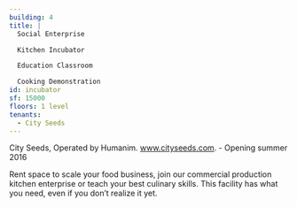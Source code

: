 ```yaml
---
building: 4
title: |
  Social Enterprise

  Kitchen Incubator

  Education Classroom

  Cooking Demonstration
id: incubator
sf: 15000
floors: 1 level
tenants:
  - City Seeds
---
```


City Seeds, Operated by Humanim. www.cityseeds.com. - Opening summer 2016

Rent space to scale your food business, join our commercial production kitchen enterprise or
teach your best culinary skills. This facility has what you need, even if you don’t realize it yet.
